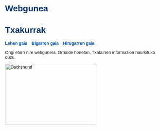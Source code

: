 # Webgunea
<!DOCTYPE html>
<html lang="eu">
<head>
    <meta charset="UTF-8">
    <title>Sarrera</title>
    <style>
        body { font-family: Arial, sans-serif; }
        h1 { color: #003366; }
        nav a { margin-right: 10px; font-weight: bold; text-decoration: none; color: #0056b3; }
    </style>
</head>
<body>
    <h1>Txakurrak</h1>
    <nav>
        <a href="Nola eduki txakur formal bat.html">Lehen gaia</a>
        <a href="bigarren orria.html">Bigarren gaia</a>
        <a href="hirugarren orria.html">Hirugarren gaia</a>
    </nav>
    <p>Ongi etorri nire webgunera. Orrialde honetan, Txakurren informazioa haurkituko duzu.</p>
    <img src="Dachshund-Dog-Health-Problems-Comprehensive-Guide-to-Common-Issues.webp" alt="Dachshund" width="300" height="200"
</body>
</html>
